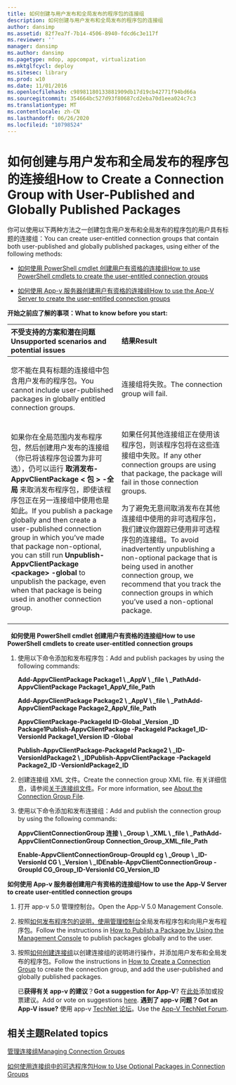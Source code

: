 ```yaml
---
title: 如何创建与用户发布和全局发布的程序包的连接组
description: 如何创建与用户发布和全局发布的程序包的连接组
author: dansimp
ms.assetid: 82f7ea7f-7b14-4506-8940-fdcd6c3e117f
ms.reviewer: ''
manager: dansimp
ms.author: dansimp
ms.pagetype: mdop, appcompat, virtualization
ms.mktglfcycl: deploy
ms.sitesec: library
ms.prod: w10
ms.date: 11/01/2016
ms.openlocfilehash: c98981180133881909db17d19cb42771f94bd66a
ms.sourcegitcommit: 354664bc527d93f80687cd2eba70d1eea024c7c3
ms.translationtype: MT
ms.contentlocale: zh-CN
ms.lasthandoff: 06/26/2020
ms.locfileid: "10798524"
---
```

# <span data-ttu-id="0b945-103">如何创建与用户发布和全局发布的程序包的连接组</span><span class="sxs-lookup"><span data-stu-id="0b945-103">How to Create a Connection Group with User-Published and Globally Published Packages</span></span>
<span data-ttu-id="0b945-104">你可以使用以下两种方法之一创建包含用户发布和全局发布的程序包的用户具有标题的连接组：</span><span class="sxs-lookup"><span data-stu-id="0b945-104">You can create user-entitled connection groups that contain both user-published and globally published packages, using either of the following methods:</span></span>

-   [<span data-ttu-id="0b945-105">如何使用 PowerShell cmdlet 创建用户有资格的连接组</span><span class="sxs-lookup"><span data-stu-id="0b945-105">How to use PowerShell cmdlets to create the user-entitled connection groups</span></span>](#bkmk-posh-userentitled-cg)

-   [<span data-ttu-id="0b945-106">如何使用 App-v 服务器创建用户有资格的连接组</span><span class="sxs-lookup"><span data-stu-id="0b945-106">How to use the App-V Server to create the user-entitled connection groups</span></span>](#bkmk-appvserver-userentitled-cg)

**<span data-ttu-id="0b945-107">开始之前应了解的事项：</span><span class="sxs-lookup"><span data-stu-id="0b945-107">What to know before you start:</span></span>**

<table>
<colgroup>
<col width="50%" />
<col width="50%" />
</colgroup>
<thead>
<tr class="header">
<th align="left"><span data-ttu-id="0b945-108">不受支持的方案和潜在问题</span><span class="sxs-lookup"><span data-stu-id="0b945-108">Unsupported scenarios and potential issues</span></span></th>
<th align="left"><span data-ttu-id="0b945-109">结果</span><span class="sxs-lookup"><span data-stu-id="0b945-109">Result</span></span></th>
</tr>
</thead>
<tbody>
<tr class="odd">
<td align="left"><p><span data-ttu-id="0b945-110">您不能在具有标题的连接组中包含用户发布的程序包。</span><span class="sxs-lookup"><span data-stu-id="0b945-110">You cannot include user-published packages in globally entitled connection groups.</span></span></p></td>
<td align="left"><p><span data-ttu-id="0b945-111">连接组将失败。</span><span class="sxs-lookup"><span data-stu-id="0b945-111">The connection group will fail.</span></span></p></td>
</tr>
<tr class="even">
<td align="left"><p><span data-ttu-id="0b945-112">如果你在全局范围内发布程序包，然后创建用户发布的连接组（你已将该程序包设置为非可选），仍可以运行 <strong> 取消发布-AppvClientPackage &lt; 包 &gt; -全局 </strong> 来取消发布程序包，即使该程序包正在另一连接组中使用也是如此。</span><span class="sxs-lookup"><span data-stu-id="0b945-112">If you publish a package globally and then create a user-published connection group in which you’ve made that package non-optional, you can still run <strong>Unpublish-AppvClientPackage &lt;package&gt; -global</strong> to unpublish the package, even when that package is being used in another connection group.</span></span></p></td>
<td align="left"><p><span data-ttu-id="0b945-113">如果任何其他连接组正在使用该程序包，则该程序包将在这些连接组中失败。</span><span class="sxs-lookup"><span data-stu-id="0b945-113">If any other connection groups are using that package, the package will fail in those connection groups.</span></span></p>
<p><span data-ttu-id="0b945-114">为了避免无意间取消发布在其他连接组中使用的非可选程序包，我们建议你跟踪已使用非可选程序包的连接组。</span><span class="sxs-lookup"><span data-stu-id="0b945-114">To avoid inadvertently unpublishing a non-optional package that is being used in another connection group, we recommend that you track the connection groups in which you’ve used a non-optional package.</span></span></p></td>
</tr>
</tbody>
</table>

 
<a href="" id="bkmk-posh-userentitled-cg"></a>**<span data-ttu-id="0b945-115">如何使用 PowerShell cmdlet 创建用户有资格的连接组</span><span class="sxs-lookup"><span data-stu-id="0b945-115">How to use PowerShell cmdlets to create user-entitled connection groups</span></span>**

1.  <span data-ttu-id="0b945-116">使用以下命令添加和发布程序包：</span><span class="sxs-lookup"><span data-stu-id="0b945-116">Add and publish packages by using the following commands:</span></span>

    **<span data-ttu-id="0b945-117">Add-AppvClientPackage Package1 \ _AppV \ _file \ _Path</span><span class="sxs-lookup"><span data-stu-id="0b945-117">Add-AppvClientPackage Package1\_AppV\_file\_Path</span></span>**

    **<span data-ttu-id="0b945-118">Add-AppvClientPackage Package2 \ _AppV \ _file \ _Path</span><span class="sxs-lookup"><span data-stu-id="0b945-118">Add-AppvClientPackage Package2\_AppV\_file\_Path</span></span>**

    **<span data-ttu-id="0b945-119">AppvClientPackage-PackageId ID-Global _Version _ID Package1</span><span class="sxs-lookup"><span data-stu-id="0b945-119">Publish-AppvClientPackage -PackageId Package1\_ID-VersionId Package1\_Version ID -Global</span></span>**

    **<span data-ttu-id="0b945-120">Publish-AppvClientPackage-PackageId Package2 \ _ID-VersionIdPackage2 \ _ID</span><span class="sxs-lookup"><span data-stu-id="0b945-120">Publish-AppvClientPackage -PackageId Package2\_ID -VersionIdPackage2\_ID</span></span>**

2.  <span data-ttu-id="0b945-121">创建连接组 XML 文件。</span><span class="sxs-lookup"><span data-stu-id="0b945-121">Create the connection group XML file.</span></span> <span data-ttu-id="0b945-122">有关详细信息，请参阅[关于连接组文件](about-the-connection-group-file.md)。</span><span class="sxs-lookup"><span data-stu-id="0b945-122">For more information, see [About the Connection Group File](about-the-connection-group-file.md).</span></span>

3.  <span data-ttu-id="0b945-123">使用以下命令添加和发布连接组：</span><span class="sxs-lookup"><span data-stu-id="0b945-123">Add and publish the connection group by using the following commands:</span></span>

    **<span data-ttu-id="0b945-124">AppvClientConnectionGroup 连接 \ _Group \ _XML \ _file \ _Path</span><span class="sxs-lookup"><span data-stu-id="0b945-124">Add-AppvClientConnectionGroup Connection\_Group\_XML\_file\_Path</span></span>**

    **<span data-ttu-id="0b945-125">Enable-AppvClientConnectionGroup-GroupId cg \ _Group \ _ID-VersionId CG \ _Version \ _ID</span><span class="sxs-lookup"><span data-stu-id="0b945-125">Enable-AppvClientConnectionGroup -GroupId CG\_Group\_ID-VersionId CG\_Version\_ID</span></span>**

<a href="" id="bkmk-appvserver-userentitled-cg"></a>**<span data-ttu-id="0b945-126">如何使用 App-v 服务器创建用户有资格的连接组</span><span class="sxs-lookup"><span data-stu-id="0b945-126">How to use the App-V Server to create user-entitled connection groups</span></span>**

1.  <span data-ttu-id="0b945-127">打开 app-v 5.0 管理控制台。</span><span class="sxs-lookup"><span data-stu-id="0b945-127">Open the App-V 5.0 Management Console.</span></span>

2.  <span data-ttu-id="0b945-128">按照[如何发布程序包的说明，使用管理控制台](how-to-publish-a-package-by-using-the-management-console-50.md)全局发布程序包和向用户发布程序包。</span><span class="sxs-lookup"><span data-stu-id="0b945-128">Follow the instructions in [How to Publish a Package by Using the Management Console](how-to-publish-a-package-by-using-the-management-console-50.md) to publish packages globally and to the user.</span></span>

3.  <span data-ttu-id="0b945-129">按照[如何创建连接组](how-to-create-a-connection-group.md)以创建连接组的说明进行操作，并添加用户发布和全局发布的程序包。</span><span class="sxs-lookup"><span data-stu-id="0b945-129">Follow the instructions in [How to Create a Connection Group](how-to-create-a-connection-group.md) to create the connection group, and add the user-published and globally published packages.</span></span>

    <span data-ttu-id="0b945-130">已**获得有关 app-v 的建议**？</span><span class="sxs-lookup"><span data-stu-id="0b945-130">**Got a suggestion for App-V**?</span></span> <span data-ttu-id="0b945-131">在[此处](http://appv.uservoice.com/forums/280448-microsoft-application-virtualization)添加或投票建议。</span><span class="sxs-lookup"><span data-stu-id="0b945-131">Add or vote on suggestions [here](http://appv.uservoice.com/forums/280448-microsoft-application-virtualization).</span></span> **<span data-ttu-id="0b945-132">遇到了 app-v 问题？</span><span class="sxs-lookup"><span data-stu-id="0b945-132">Got an App-V issue?</span></span>** <span data-ttu-id="0b945-133">使用 app-v [TechNet 论坛](https://social.technet.microsoft.com/Forums/home?forum=mdopappv)。</span><span class="sxs-lookup"><span data-stu-id="0b945-133">Use the [App-V TechNet Forum](https://social.technet.microsoft.com/Forums/home?forum=mdopappv).</span></span>

## <span data-ttu-id="0b945-134">相关主题</span><span class="sxs-lookup"><span data-stu-id="0b945-134">Related topics</span></span>


[<span data-ttu-id="0b945-135">管理连接组</span><span class="sxs-lookup"><span data-stu-id="0b945-135">Managing Connection Groups</span></span>](managing-connection-groups.md)

[<span data-ttu-id="0b945-136">如何使用连接组中的可选程序包</span><span class="sxs-lookup"><span data-stu-id="0b945-136">How to Use Optional Packages in Connection Groups</span></span>](how-to-use-optional-packages-in-connection-groups.md)

 

 





